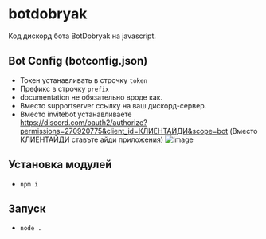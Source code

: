 # botdobryak
Код дискорд бота BotDobryak на javascript.

## Bot Config (botconfig.json)
- Токен устанавливать в строчку `token`
- Префикс в строчку `prefix`
- documentation не обязательно вроде как.
- Вместо supportserver ссылку на ваш дискорд-сервер.
- Вместо invitebot устанавливаете https://discord.com/oauth2/authorize?permissions=270920775&client_id=КЛИЕНТАЙДИ&scope=bot
(Вместо КЛИЕНТАЙДИ ставъте айди приложения)
![image](https://user-images.githubusercontent.com/50026919/114945813-ab194900-9e52-11eb-8aa0-866598f26613.png)

## Установка модулей
- `npm i`

## Запуск
- `node .`

